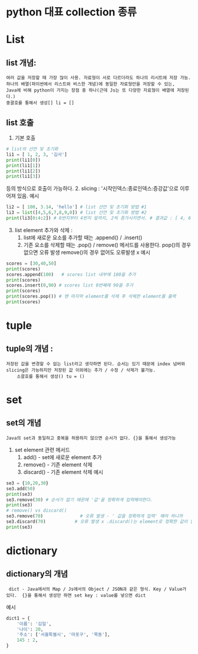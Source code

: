# python 대표 collection 종류

# List
## list 개념:
    여러 값을 저장할 때 가장 많이 사용. 자료형이 서로 다르더라도 하나의 리시트에 저장 가능.
    하나의 배열(파이썬에서 리스트와 비스한 개념)에 동일한 자료형만을 저장할 수 있는, 
    Java에 비해 python이 가지는 장점 중 하나(근데 Js는 또 다양한 자료형이 배열에 저장된다.)
    중괄호를 통해서 생성[] li = []
## list 호출
1. 기본 호출
```python
# list의 선언 및 초기화
li1 = [ 1, 2, 3, '김사']
print(li1[0])
print(li1[1])
print(li1[2])
print(li1[3])
``` 
등의 방식으로 호출이 가능하다. 
2. slicing : '시작인덱스:종료인덱스:증강값'으로 이루어져 있음.
예시
```python 
li2 = [ 100, 3.14, 'hello'] # list 선언 및 초기화 방법 #1
li3 = list([4,5,6,7,8,9,0]) # list 선언 및 초기화 방법 #2
print(li3[0:4:2]) # 0번지부터 4번지 앞까지, 2씩 증가시키면서. # 결과값 : [ 4, 6 ]
```
3. list element 추가와 삭제 :
    1. list에 새로운 요소를 추가할 때는 .append() / .insert()
    2. 기존 요소를 삭제할 때는 .pop() / remove() 메서드를 사용한다. 
        pop()의 경우 없으면 오류 발생 remove()의 경우 없어도 오류발생 x
예시
```python
scores = [30,40,50]
print(scores)
scores.append(100)   # scores list 내부에 100을 추가
print(scores)
scores.insert(0,90) # scores list 0번째에 90을 추가
print(scores)
print(scores.pop()) # 맨 마지막 element를 삭제 후 삭제한 element를 출력 
print(scores)
```
# tuple 
## tuple의 개념 :
    저장된 값을 변경할 수 없는 list라고 생각하면 된다. 순서는 있기 때문에 index 넘버와 slicing은 가능하지만 저장된 값 이외에는 추가 / 수정 / 삭제가 불가능.
        소괄호를 통해서 생성() tu = ()

# set
## set의 개념
    Java의 set과 동일하고 중복을 허용하지 않으면 순서가 없다. {}을 통해서 생성가능
1. set element 관련 메서드
    1. add() - set에 새로운 element 추가
    2. remove() - 기존 element 삭제
    3. discard() - 기존 element 삭제
예시
```python
se3 = {10,20,30}
se3.add(50)
print(se3)
se3.remove(30) # 순서가 없기 때문에 '값'을 정확하게 입력해야한다.
print(se3)
# remove() vs discard()
se3.remove(70)              # 오류 발생 - ' 값을 정확하게 입력' 해야 하니까
se3.discard(70)           # 오류 발생 x .discard()는 element로 정확한 값이 없으면 그냥 종료
print(se3)
```
# dictionary
## dictionary의 개념
     dict - Java에서의 Map / Js에서의 Object / JSON과 같은 형식. Key / Value가 있다.  {}을 통해서 생성만 하면 set key : value를 넣으면 dict
예시
```python
dict1 = {
    '이름': '김일',
    '나이': 20,
    '주소': ['서울특별시', '마포구', '목동'],
    145 : 2,
}
```
